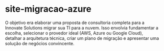 # site-migracao-azure
O objetivo era elaborar uma proposta de consultoria completa para a Innovate Solutions migrar sua TI para a nuvem. Isso envolvia fundamentar a escolha, selecionar o provedor ideal (AWS, Azure ou Google Cloud), detalhar a arquitetura técnica, criar um plano de migração e apresentar uma solução de negócios convincente.
